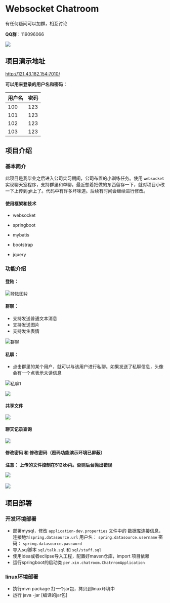 # Websocket Chatroom

有任何疑问可以加群，相互讨论

**QQ群**：119096066

![](./document/qq.png)

## 项目演示地址

<http://121.43.182.154:7010/> 

**可以用来登录的用户名和密码：**

| 用户名 | 密码 |
| ------ | ---- |
| 100    | 123  |
| 101    | 123  |
| 102    | 123  |
| 103    | 123  |

## 项目介绍

### 基本简介

此项目是我毕业之后进入公司实习期间，公司布置的小训练任务。使用 `websocket` 实现聊天室程序，支持群里和单聊。最近想着把做的东西留存一下，就对项目小改一下上传到git上了。代码中有许多坏味道。后续有时间会继续进行修改。

#### 使用框架和技术

* websocket

* springboot

* mybatis

* bootstrap

* jquery

  
### 功能介绍

#### 登陆：

![登陆图片](./document/login.jpg)



#### 群聊：

* 支持发送普通文本消息
* 支持发送图片
* 支持发生表情

![群聊](./document/room-chat.jpg)


####   私聊：

* 点击群里的某个用户，就可以与该用户进行私聊。如果发送了私聊信息，头像会有一个点表示未读信息

![私聊1](./document/siliao1.jpg)

![](./document/siliao2.jpg)

#### 共享文件

![](./document/sharefile.jpg)

#### 聊天记录查询

![](./document/record.jpg)

#### 修改密码 和 修改密码（密码功能演示环境已屏蔽）

**注意： 上传的文件控制在512kb内。否则后台抛出错误**

![](./document/head.jpg)

#### ![](./document/password.jpg)

## 项目部署

### 开发环境部署

* 部署mysql，修改 `application-dev.properties` 文件中的 数据库连接信息，连接地址`spring.datasource.url` 用户名： `spring.datasource.username`  密码： `spring.datasource.password`
* 导入sql脚本 `sql/talk.sql` 和 `sql/staff.sql`
* 使用idea或者eclipse导入工程，配置好maven仓库，import 项目依赖
* 运行springboot的启动类 `per.xin.chatroom.ChatrromApplication`



### linux环境部署

* 执行mvn package 打一个jar包，拷贝到linux环境中
* 运行 java -jar [编译的jar包] 